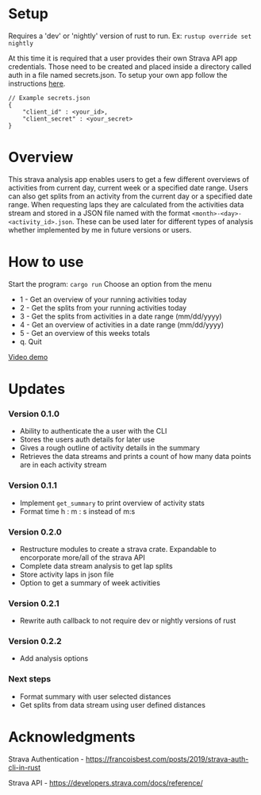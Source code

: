 # Setup
Requires a 'dev' or 'nightly' version of rust to run. Ex: `rustup override set nightly`

At this time it is required that a user provides their own Strava API app credentials. Those need to be created and placed inside 
a directory called auth in a file named secrets.json. To setup your own app follow the instructions [here]("https://developers.strava.com/docs/getting-started/").
```
// Example secrets.json
{
    "client_id" : <your_id>,
    "client_secret" : <your_secret>
}
```

# Overview
This strava analysis app enables users to get a few different overviews of activities from current day, current week or a specified date range.
Users can also get splits from an activity from the current day or a specified date range. When requesting laps they are calculated from the activities
data stream and stored in a JSON file named with the format `<month>-<day>-<activity_id>.json`. These can be used later for different types of analysis
whether implemented by me in future versions or users. 

# How to use
Start the program: `cargo run`
Choose an option from the menu
- 1 - Get an overview of your running activities today
- 2 - Get the splits from your running activities today
- 3 - Get the splits from activities in a date range (mm/dd/yyyy)
- 4 - Get an overview of activities in a date range (mm/dd/yyyy)
- 5 - Get an overview of this weeks totals
- q. Quit

[Video demo](https://youtu.be/niZDrwEdaRs)

# Updates
### Version 0.1.0
- Ability to authenticate the a user with the CLI
- Stores the users auth details for later use
- Gives a rough outline of activity details in the summary
- Retrieves the data streams and prints a count of how many data points are in each activity stream

### Version 0.1.1
- Implement `get_summary` to print overview of activity stats
- Format time h : m : s instead of m:s

### Version 0.2.0
- Restructure modules to create a strava crate. Expandable to encorporate more/all of the strava API
- Complete data stream analysis to get lap splits 
- Store activity laps in json file
- Option to get a summary of week activities

### Version 0.2.1
- Rewrite auth callback to not require dev or nightly versions of rust

### Version 0.2.2
- Add analysis options

### Next steps
- Format summary with user selected distances
- Get splits from data stream using user defined distances

# Acknowledgments
Strava Authentication - https://francoisbest.com/posts/2019/strava-auth-cli-in-rust

Strava API - https://developers.strava.com/docs/reference/
